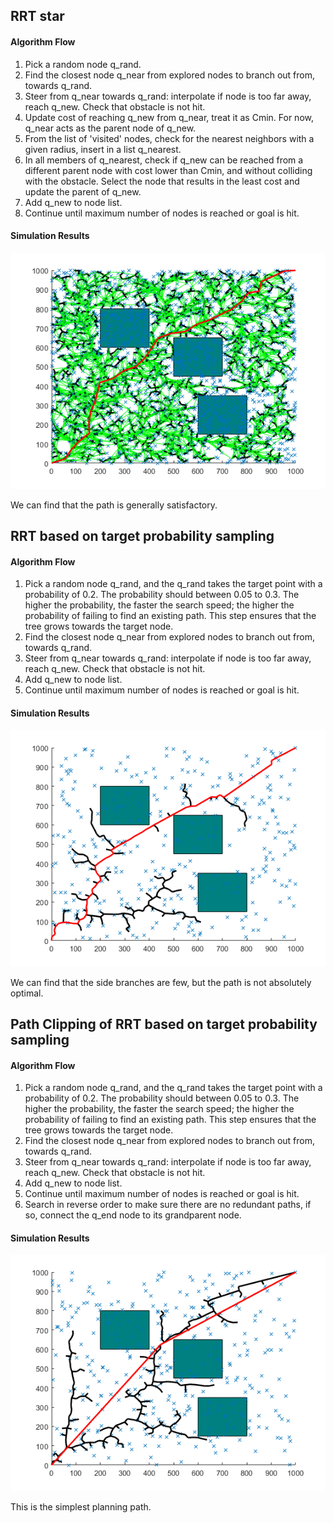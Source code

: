 ## RRT star

#### Algorithm Flow

1. Pick a random node q_rand.
2. Find the closest node q_near from explored nodes to branch out from, towards q_rand.
3. Steer from q_near towards q_rand: interpolate if node is too far away, reach q_new. Check that obstacle is not hit.
4. Update cost of reaching q_new from q_near, treat it as Cmin. For now, q_near acts as the parent node of q_new.
5. From the list of 'visited' nodes, check for the nearest neighbors with a given radius, insert in a list q_nearest.
6. In all members of q_nearest, check if q_new can be reached from a different parent node with cost lower than Cmin, and without colliding  with the obstacle. Select the node that results in the least cost and update the parent of q_new.
7. Add q_new to node list.
8. Continue until maximum number of nodes is reached or goal is hit.

#### Simulation Results

![RRTstar](img/RRTstar.png)

We can find that the path is generally satisfactory.

## RRT based on target probability  sampling

#### Algorithm Flow

1. Pick a random node q_rand, and the q_rand takes the target point with a probability of 0.2. The probability should between 0.05 to 0.3. The higher the probability, the faster the search speed; the higher the probability of failing to find an existing path. This step ensures that the tree grows towards the target node.
2. Find the closest node q_near from explored nodes to branch out from, towards q_rand.
3. Steer from q_near towards q_rand: interpolate if node is too far away, reach q_new. Check that obstacle is not hit.
4. Add q_new to node list.
5. Continue until maximum number of nodes is reached or goal is hit.

#### Simulation Results

![RRT based on target probability sampling](img/TargetRRT.png)

We can find that the side branches are few, but the path is not absolutely optimal.

## Path Clipping of RRT based on target probability  sampling

#### Algorithm Flow

1. Pick a random node q_rand, and the q_rand takes the target point with a probability of 0.2. The probability should between 0.05 to 0.3. The higher the probability, the faster the search speed; the higher the probability of failing to find an existing path. This step ensures that the tree grows towards the target node.
2. Find the closest node q_near from explored nodes to branch out from, towards q_rand.
3. Steer from q_near towards q_rand: interpolate if node is too far away, reach q_new. Check that obstacle is not hit.
4. Add q_new to node list.
5. Continue until maximum number of nodes is reached or goal is hit.
6. Search in reverse order to make sure there are no redundant paths, if so, connect the q_end node to its grandparent node.

#### Simulation Results

![Path Clipping](img/PathClipping.png)

This is the simplest planning path.